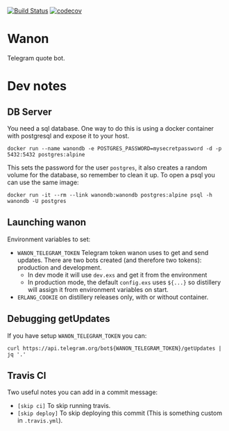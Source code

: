 [![Build Status](https://travis-ci.org/graffic/wanon-elixir.svg?branch=master)](https://travis-ci.org/graffic/wanon-elixir)
[![codecov](https://codecov.io/gh/graffic/wanon-elixir/branch/master/graph/badge.svg)](https://codecov.io/gh/graffic/wanon-elixir)
# Wanon

Telegram quote bot.

# Dev notes

## DB Server

You need a sql database. One way to do this is using a docker container with postgresql and expose it to your host.

`docker run --name wanondb -e POSTGRES_PASSWORD=mysecretpassword -d -p 5432:5432 postgres:alpine`

This sets the password for the user `postgres`, it also creates a random volume for the database, so remember to clean it up. To open a psql you can use the same image:

`docker run -it --rm --link wanondb:wanondb postgres:alpine psql -h wanondb -U postgres`

## Launching wanon

Environment variables to set:
* `WANON_TELEGRAM_TOKEN` Telegram token wanon uses to get and send updates. There are two bots created (and therefore two tokens): production and development.
  * In dev mode it will use `dev.exs` and get it from the environment
  * In production mode, the default `config.exs` uses `${...}` so distillery will assign it from environment variables on start.
* `ERLANG_COOKIE` on distillery releases only, with or without container.

## Debugging getUpdates

If you have setup `WANON_TELEGRAM_TOKEN` you can: 
```
curl https://api.telegram.org/bot${WANON_TELEGRAM_TOKEN}/getUpdates | jq '.'
```

## Travis CI 

Two useful notes you can add in a commit message:
* `[skip ci]` To skip running travis.
* `[skip deploy]` To skip deploying this commit (This is something custom in `.travis.yml`).
